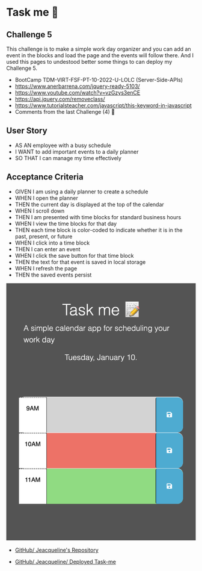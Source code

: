 # Task me 📝

## Challenge 5

This challenge is to make a simple work day organizer and you can add an event in the blocks and load the page and the events will follow there.
And I used this pages to undestood better some things to can deploy my Challenge 5.
- BootCamp TDM-VIRT-FSF-PT-10-2022-U-LOLC (Server-Side-APIs)
- https://www.anerbarrena.com/jquery-ready-5103/
- https://www.youtube.com/watch?v=vzGzys3enCE
- https://api.jquery.com/removeclass/
- https://www.tutorialsteacher.com/javascript/this-keyword-in-javascript 
- Comments from the last Challenge (4) 🥳
## User Story

- AS AN employee with a busy schedule
- I WANT to add important events to a daily planner
- SO THAT I can manage my time effectively

## Acceptance Criteria

- GIVEN I am using a daily planner to create a schedule
- WHEN I open the planner
- THEN the current day is displayed at the top of the calendar
- WHEN I scroll down
- THEN I am presented with time blocks for standard business hours
- WHEN I view the time blocks for that day
- THEN each time block is color-coded to indicate whether it is in the past, present, or future
- WHEN I click into a time block
- THEN I can enter an event
- WHEN I click the save button for that time block
- THEN the text for that event is saved in local storage
- WHEN I refresh the page
- THEN the saved events persist

![Reference image.](./Assets/Task-me.png)

- [GitHub/ Jeacqueline's Repository](https://github.com/Jeacqueline/Task-me)


- [GitHub/ Jeacqueline/ Deployed Task-me]( https://jeacqueline.github.io/Task-me/ )